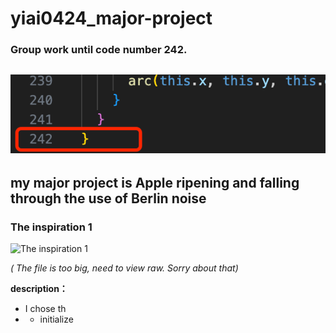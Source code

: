 # yiai0424_major-project

### Group work until code number 242.
![note](readImages/code_number.png)
---

## my major project is Apple ripening and falling through the use of Berlin noise

### The inspiration 1

![The inspiration 1](readImages/inspiration1.png)

*( The file is too big, need to view raw. Sorry about that)*

**description：**
* I chose th
*    - initialize